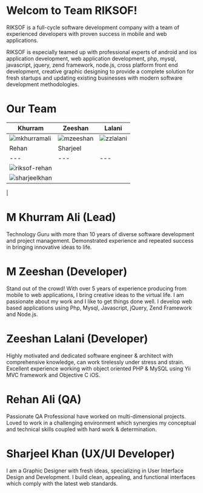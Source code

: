 
Welcom to Team RIKSOF!
================

RIKSOF is a full-cycle software development company with a team of experienced developers with proven success in mobile and web applications.

RIKSOF is especially teamed up with professional experts of android and ios application development, web application development, php, mysql, javascript, jquery, zend framework, node.js, cross platform front end development, creative graphic designing to provide a complete solution for fresh startups and updating existing businesses with modern software development methodologies.

Our Team
===========================

| Khurram | Zeeshan | Lalani |
|--- |--- |--- |
| ![mkhurramali](https://dl.dropboxusercontent.com/s/fvb5di7forgt3ia/lead.jpg) | ![mzeeshan](https://dl.dropboxusercontent.com/s/qksqhfxxcg5gf82/d1.jpg) | ![zzlalani](https://dl.dropboxusercontent.com/s/wy5sgbdyfux2yzh/d2.jpg) |
| Rehan | Sharjeel |  |
|--- |--- |--- |
| ![riksof-rehan](https://dl.dropboxusercontent.com/s/asbngo8y0lvj27h/q1.jpg) |
![sharjeelkhan](https://dl.dropboxusercontent.com/s/a2xp5bw63imyl38/d3.jpg) |
|

M Khurram Ali (Lead)
=======
Technology Guru with more than 10 years of diverse software development and project management. Demonstrated experience and repeated success in bringing innovative ideas to life.

M Zeeshan (Developer)
=======
Stand out of the crowd! With over 5 years of experience producing from mobile to web applications, I bring creative ideas to the virtual life. I am passionate about my work and I like to get things done well. I develop web based applications using Php, Mysql, Javascript, jQuery, Zend Framework and Node.js.

Zeeshan Lalani (Developer)
=======
Highly motivated and dedicated software engineer & architect with comprehensive knowledge, can work tirelessly under stress and strain. Excellent experience working with object oriented PHP & MySQL using Yii MVC framework and Objective C iOS.

Rehan Ali (QA)
=======
Passionate QA Professional have worked on multi-dimensional projects. Loved to work in a challenging environment which synergies my conceptual and technical skills coupled with hard work & determination.

Sharjeel Khan (UX/UI Developer)
=======
I am a Graphic Designer with fresh ideas, specializing in User Interface Design and Development. I build clean, appealing, and functional interfaces which comply with the latest web standards.
